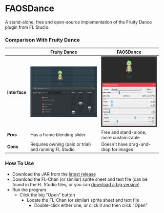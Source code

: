 # FAOSDance
A stand-alone, free and open-source implementation of the Fruity Dance plugin from FL Studio.

### Comparison With Fruity Dance
| | Fruity Dance | FAOSDance |
|---|---|---|
| **Interface** | ![FruityDance](.github/images/FruityDance.png) | ![FAOSDance](.github/images/FAOSDance.png) |
| **Pros** | Has a frame blending slider | Free and stand-alone, more customizable |
| **Cons** | Requires owning (paid or trial) and running FL Studio | Doesn't have drag-and-drop for images |

### How To Use
- Download the JAR from the [latest release](https://github.com/DeflatedPickle/FAOSDance/releases/latest)
- Download the FL-Chan (or similar) sprite sheet and text file (can be found in the FL Studio files, or you can [download a big version](http://www.image-line.com/support/FLHelp/content/FLChan_HD.zip))
- Run the program
    - Click the big "Open" button
        - Locate the FL-Chan (or similar) sprite sheet and text file
            - Double-click either one, or click it and then click "Open"